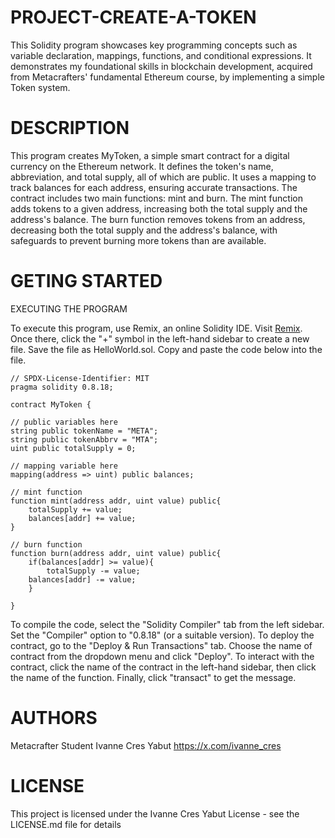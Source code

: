 # PROJECT-CREATE-A-TOKEN
This Solidity program showcases key programming concepts such as variable declaration, mappings, functions, and conditional expressions. It demonstrates my foundational skills in blockchain development, acquired from Metacrafters' fundamental Ethereum course, by implementing a simple Token system.

# DESCRIPTION
This program creates MyToken, a simple smart contract for a digital currency on the Ethereum network. It defines the token's name, abbreviation, and total supply, all of which are public. It uses a mapping to track balances for each address, ensuring accurate transactions. The contract includes two main functions: mint and burn. The mint function adds tokens to a given address, increasing both the total supply and the address's balance. The burn function removes tokens from an address, decreasing both the total supply and the address's balance, with safeguards to prevent burning more tokens than are available.

# GETING STARTED
EXECUTING THE PROGRAM

To execute this program, use Remix, an online Solidity IDE. Visit [Remix](https://remix.ethereum.org/). Once there, click the "+" symbol in the left-hand sidebar to create a new file. Save the file as HelloWorld.sol. Copy and paste the code below into the file.

    // SPDX-License-Identifier: MIT
    pragma solidity 0.8.18;
    
    contract MyToken {

    // public variables here
    string public tokenName = "META";
    string public tokenAbbrv = "MTA";
    uint public totalSupply = 0;

    // mapping variable here
    mapping(address => uint) public balances;

    // mint function
    function mint(address addr, uint value) public{
        totalSupply += value;
        balances[addr] += value;
    }

    // burn function
    function burn(address addr, uint value) public{
        if(balances[addr] >= value){
            totalSupply -= value;
        balances[addr] -= value;
        }
        
    }

To compile the code, select the "Solidity Compiler" tab from the left sidebar. Set the "Compiler" option to "0.8.18" (or a suitable version). To deploy the contract, go to the "Deploy & Run Transactions" tab. Choose the name of contract from the dropdown menu and click "Deploy". To interact with the contract, click the name of the contract in the left-hand sidebar, then click the name of the function. Finally, click "transact" to get the message.

# AUTHORS
Metacrafter Student Ivanne Cres Yabut https://x.com/ivanne_cres
# LICENSE 
This project is licensed under the Ivanne Cres Yabut License - see the LICENSE.md file for details
